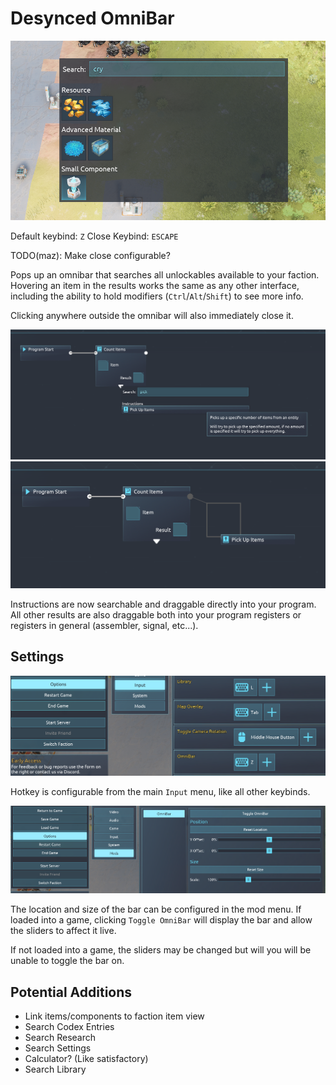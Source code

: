 # Desynced OmniBar

![image](img/omnibar.png)

Default keybind: `Z`
Close Keybind: `ESCAPE`

TODO(maz): Make close configurable?

Pops up an omnibar that searches all unlockables available to your faction. Hovering an item in the results works the same as any other interface, including the ability to hold modifiers (`Ctrl`/`Alt`/`Shift`) to see more info.

Clicking anywhere outside the omnibar will also immediately close it.

![image](img/omnibar_instruction.png)
![image](img/omnibar_instruction_pick.png)

Instructions are now searchable and draggable directly into your program.  All other results are also draggable both into your program registers or registers in general (assembler, signal, etc...).

## Settings

![image](img/omnibar_keybind.png)

Hotkey is configurable from the main `Input` menu, like all other keybinds.

![image](img/omnibar_modmenu.png)

The location and size of the bar can be configured in the mod menu. If loaded into a game, clicking `Toggle OmniBar` will display the bar and allow the sliders to affect it live.

If not loaded into a game, the sliders may be changed but will you will be unable to toggle the bar on.

## Potential Additions

- Link items/components to faction item view
- Search Codex Entries
- Search Research
- Search Settings
- Calculator? (Like satisfactory)
- Search Library